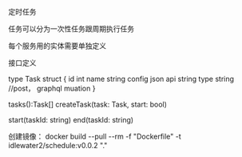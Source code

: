 定时任务

任务可以分为一次性任务跟周期执行任务

每个服务用的实体需要单独定义

接口定义

type Task struct {
  id int
  name string
  config json
  api string
  type string //post， graphql muation
}

tasks():Task[]
createTask(task: Task, start: bool)

start(taskId: string)
end(taskId: string)

创建镜像：
docker build --pull --rm -f "Dockerfile" -t idlewater2/schedule:v0.0.2 "."